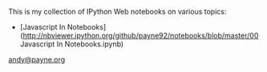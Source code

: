 
This is my collection of IPython Web notebooks on various topics:

* [Javascript In Notebooks](http://nbviewer.ipython.org/github/payne92/notebooks/blob/master/00 Javascript In Notebooks.ipynb)

<andy@payne.org>

